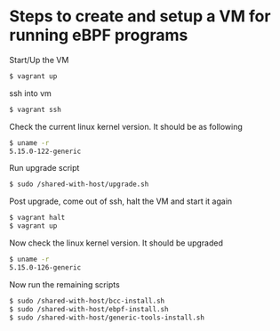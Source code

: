 # Steps to create and setup a VM for running eBPF programs

Start/Up the VM
```bash
$ vagrant up
```

ssh into vm
```bash
$ vagrant ssh
```
Check the current linux kernel version. It should be as following
```bash
$ uname -r
5.15.0-122-generic
```

Run upgrade script
```bash
$ sudo /shared-with-host/upgrade.sh
```

Post upgrade, come out of ssh, halt the VM and start it again
```bash
$ vagrant halt
$ vagrant up
```
Now check the linux kernel version. It should be upgraded
```bash
$ uname -r
5.15.0-126-generic
```
Now run the remaining scripts
```bash
$ sudo /shared-with-host/bcc-install.sh
$ sudo /shared-with-host/ebpf-install.sh
$ sudo /shared-with-host/generic-tools-install.sh
```

